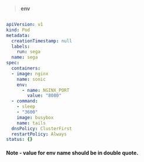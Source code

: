 > **env**
```bash
```


```YAML
apiVersion: v1
kind: Pod
metadata:
  creationTimestamp: null
  labels:
    run: sega
  name: sega
spec:
  containers:
  - image: nginx
    name: sonic
    env:
      - name: NGINX_PORT
        value: "8080"
  - command:
    - sleep
    - "3600"
    image: busybox
    name: tails
  dnsPolicy: ClusterFirst
  restartPolicy: Always
status: {}
```
#### Note - value for env name should be in double quote. 

```YAML
```

```text
```
